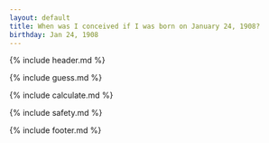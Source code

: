```yaml
---
layout: default
title: When was I conceived if I was born on January 24, 1908?
birthday: Jan 24, 1908
---
```


{% include header.md %}

{% include guess.md %}

{% include calculate.md %}

{% include safety.md %}

{% include footer.md %}



